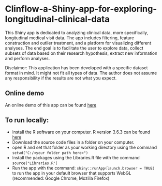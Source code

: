 # Clinflow-a-Shiny-app-for-exploring-longitudinal-clinical-data

This Shiny app is dedicated to analyzing clinical data, more specifically, longitudinal medical visit data. 
The app includes filtering, feature construction and outlier treatment, and a platform for visualizing different analyses.
The end goal is to facilitate the user to explore data, collect subsets of data based on their research hypothesis, extract new information and perform analyses. 

Disclaimer: This application has been developed with a specific dataset format in mind. It might not fit all types of data. The author does not assume any responsibility if the results are not what you expect.

## Online demo
An online demo of this app can be found [here](https://oanastoicescu11.shinyapps.io/Clinflow-a-Shiny-app-for-exploring-longitudinal-clinical-data/)

## To run locally:
- Install the R software on your computer. R version 3.6.3 can be found [here]( https://cran.r-project.org/bin/windows/base/old/3.6.3/)
- Download the source code files in a folder on your computer. 
- open R and set that folder as your working directory using the command `setwd("C:/<your folder path here>")`
- Install the packages using the Libraries.R file with the command `source("Libraries.R")`
- Run the app with the command:
  `shiny::runApp(launch.browser = TRUE)` to run the app in your default browser that supports WebGL (recommended: Google Chrome, Mozilla Firefox)
